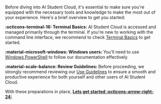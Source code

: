 Before diving into AI Student Cloud, it's essential to make sure you're equipped with the necessary tools and knowledge to make the most out of your experience. Here's a brief overview to get you started:

<span style="color: var(--md-primary-fg-color); font-weight: 700;">:octicons-terminal-16: Terminal Basics: </span>AI Student Cloud is accessed and managed primarily through the terminal. If you're new to working with the command line interface, we recommend to check [Terminal Basics](/courses/terminal-basics) to get started.

<span style="color: var(--md-primary-fg-color); font-weight: 700;">:material-microsoft-windows: Windows users: </span>You'll need to use [Windows PowerShell](https://learn.microsoft.com/en-us/powershell/scripting/overview?) to follow our documentation effectively.

<span style="color: var(--md-primary-fg-color); font-weight: 700;">:material-scale-balance: Review Guidelines: </span>Before proceeding, we strongly recommend reviewing our [Use Guidelines](/use-guidelines) to ensure a smooth and productive experience for both yourself and other users of AI Student Cloud.

With these preparations in place, <span style="color: var(--md-primary-fg-color); font-weight: 700;"><a href="/getting-started/login/">Lets get started :octicons-arrow-right-24:</a></span>



